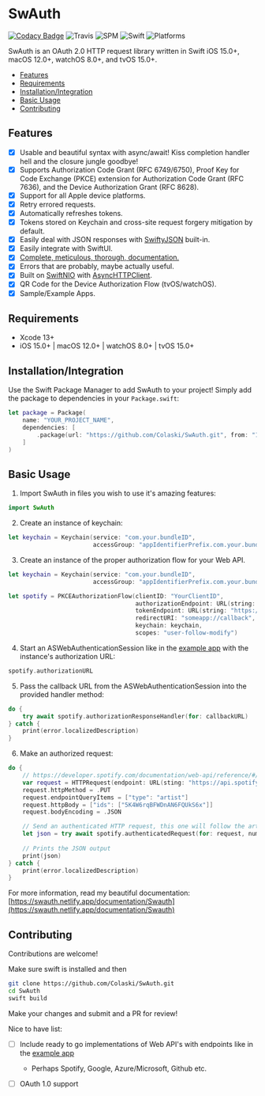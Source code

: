 <!-- omit in toc -->
# SwAuth

[![Codacy Badge](https://api.codacy.com/project/badge/Grade/b38ed7450d054e29a0381ad3c11df264)](https://app.codacy.com/gh/Colaski/SwAuth?utm_source=github.com&utm_medium=referral&utm_content=Colaski/SwAuth&utm_campaign=Badge_Grade_Settings)
![Travis](https://app.travis-ci.com/Colaski/SwAuth.svg?branch=main)
![SPM](https://img.shields.io/badge/Swift%20Package%20Manager-Compatible-brightgreen)
![Swift](https://img.shields.io/badge/Swift-5.5-orange)
![Platforms](https://img.shields.io/badge/Platforms-iOS%2015.0%2B%20%7C%20macOS%2012.0%2B%20%7C%20watchOS%208.0%2B%20%7C%20tvOS%2015.0%2B-blue)

SwAuth is an OAuth 2.0 HTTP request library written in Swift iOS 15.0+, macOS 12.0+, watchOS 8.0+, and tvOS 15.0+.

- [Features](#features)
- [Requirements](#requirements)
- [Installation/Integration](#installationintegration)
- [Basic Usage](#basic-usage)
- [Contributing](#contributing)

## Features

- [x] Usable and beautiful syntax with async/await! Kiss completion handler hell and the closure jungle goodbye!
- [x] Supports Authorization Code Grant (RFC 6749/6750), Proof Key for Code Exchange (PKCE) extension for Authorization Code Grant (RFC 7636), and the Device Authorization Grant (RFC 8628).
- [x] Support for all Apple device platforms.
- [x] Retry errored requests.
- [x] Automatically refreshes tokens.
- [x] Tokens stored on Keychain and cross-site request forgery mitigation by default.
- [x] Easily deal with JSON responses with [SwiftyJSON](https://github.com/SwiftyJSON/SwiftyJSON) built-in.
- [x] Easily integrate with SwiftUI.
- [x] [Complete, meticulous, thorough, documentation.](https://swauth.netlify.app/documentation/Swauth)
- [x] Errors that are probably, maybe actually useful.
- [x] Built on [SwiftNIO](https://github.com/apple/swift-nio) with [AsyncHTTPClient](https://github.com/swift-server/async-http-client).
- [x] QR Code for the Device Authorization Flow (tvOS/watchOS).
- [x] Sample/Example Apps.

## Requirements

- Xcode 13+
- iOS 15.0+ | macOS 12.0+ | watchOS 8.0+ | tvOS 15.0+

## Installation/Integration

Use the Swift Package Manager to add SwAuth to your project! Simply add the package to dependencies in your `Package.swift`: 

```swift
let package = Package(
    name: "YOUR_PROJECT_NAME",
    dependencies: [
        .package(url: "https://github.com/Colaski/SwAuth.git", from: "1.0.0"),
    ]
)
```

## Basic Usage

1. Import SwAuth in files you wish to use it's amazing features:
```swift
import SwAuth
```

2. Create an instance of keychain:

```swift
let keychain = Keychain(service: "com.your.bundleID",
                        accessGroup: "appIdentifierPrefix.com.your.bundleID").label("Your App Name")
```

3. Create an instance of the proper authorization flow for your Web API.

```swift
let keychain = Keychain(service: "com.your.bundleID",
                        accessGroup: "appIdentifierPrefix.com.your.bundleID").label("Your App Name")

let spotify = PKCEAuthorizationFlow(clientID: "YourClientID",
                                    authorizationEndpoint: URL(string: "https://accounts.spotify.com/authorize")!,
                                    tokenEndpoint: URL(string: "https://accounts.spotify.com/api/token")!,
                                    redirectURI: "someapp://callback",
                                    keychain: keychain,
                                    scopes: "user-follow-modify")
```

4. Start an ASWebAuthenticationSession like in the [example app](https://github.com/Colaski/SwAuth/blob/main/SwAuthTestApp/SwAuthTestApp/ProviderView.swift#L94) with the instance's authorization URL:

```swift
spotify.authorizationURL
```

5. Pass the callback URL from the ASWebAuthenticationSession into the provided handler method:

```swift
do {
    try await spotify.authorizationResponseHandler(for: callbackURL)
} catch {
    print(error.localizedDescription)
}
```

6. Make an authorized request:

```swift
do {
    // https://developer.spotify.com/documentation/web-api/reference/#/operations/follow-artists-users
    var request = HTTPRequest(endpoint: URL(sting: "https://api.spotify.com/v1/me/following")!)
    request.httpMethod = .PUT
    request.endpointQueryItems = ["type": "artist"]
    request.httpBody = ["ids": ["5K4W6rqBFWDnAN6FQUkS6x"]]
    request.bodyEncoding = .JSON

    // Send an authenticated HTTP request, this one will follow the artist Kanye on Spotify.
    let json = try await spotify.authenticatedRequest(for: request, numberOfRetries: 2).json()
    
    // Prints the JSON output
    print(json)
} catch {
    print(error.localizedDescription)
}
```

For more information, read my beautiful documentation: [https://swauth.netlify.app/documentation/Swauth](https://swauth.netlify.app/documentation/Swauth)

## Contributing

Contributions are welcome!

Make sure swift is installed and then
```bash
git clone https://github.com/Colaski/SwAuth.git
cd SwAuth
swift build
```

Make your changes and submit and a PR for review!

Nice to have list:

- [ ] Include ready to go implementations of Web API's with endpoints like in the [example app](https://github.com/Colaski/SwAuth/blob/main/SwAuthTestApp/SwAuthTestApp/Spotify.swift)
    - Perhaps Spotify, Google, Azure/Microsoft, Github etc.
    
- [ ] OAuth 1.0 support
